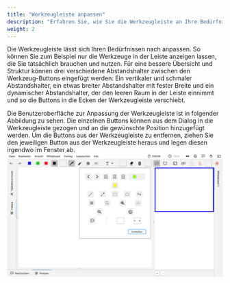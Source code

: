 ```yaml
---
title: "Werkzeugleiste anpassen"
description: "Erfahren Sie, wie Sie die Werkzeugleiste an Ihre Bedürfnisse anpassen können."
weight: 2
---
```


Die Werkzeugleiste lässt sich Ihren Bedürfnissen nach anpassen. So können Sie zum Beispiel nur die Werkzeuge in der Leiste anzeigen lassen, die Sie tatsächlich brauchen und nutzen. Für eine bessere Übersicht und Struktur können drei verschiedene Abstandshalter zwischen den Werkzeug-Buttons eingefügt werden: Ein vertikaler und schmaler Abstandshalter, ein etwas breiter Abstandshalter mit fester Breite und ein dynamischer Abstandshalter, der den leeren Raum in der Leiste einnimmt und so die Buttons in die Ecken der Werkzeugleiste verschiebt.

Die Benutzeroberfläche zur Anpassung der Werkzeugleiste ist in folgender Abbildung zu sehen. Die einzelnen Buttons können aus dem Dialog in die Werkzeugleiste gezogen und an die gewünschte Position hinzugefügt werden. Um die Buttons aus der Werkzeugleiste zu entfernen, ziehen Sie den jeweiligen Button aus der Werkzeugleiste heraus und legen diesen irgendwo im Fenster ab.
![Presenter Werkzeugleiste anpassen](images/presenter_toolbar_config.de.png)